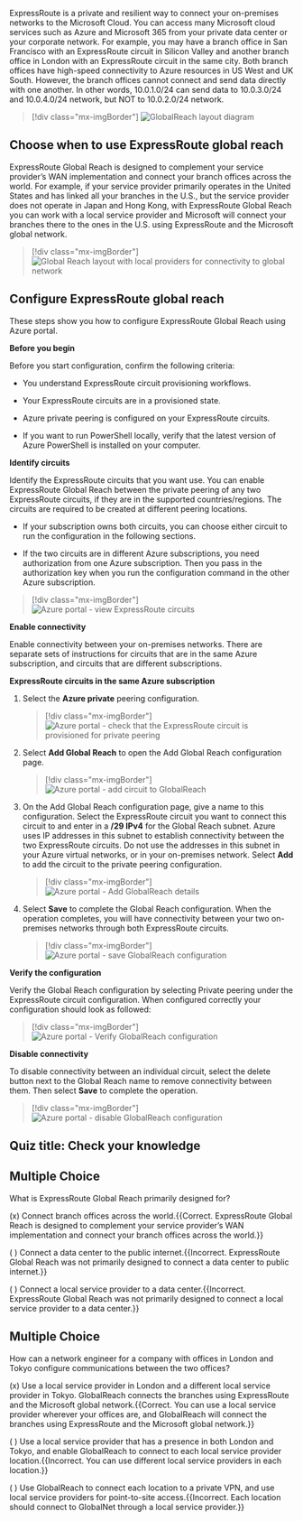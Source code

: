 
ExpressRoute is a private and resilient way to connect your on-premises networks to the Microsoft Cloud. You can access many Microsoft cloud services such as Azure and Microsoft 365 from your private data center or your corporate network. For example, you may have a branch office in San Francisco with an ExpressRoute circuit in Silicon Valley and another branch office in London with an ExpressRoute circuit in the same city. Both branch offices have high-speed connectivity to Azure resources in US West and UK South. However, the branch offices cannot connect and send data directly with one another. In other words, 10.0.1.0/24 can send data to 10.0.3.0/24 and 10.0.4.0/24 network, but NOT to 10.0.2.0/24 network.

> [!div class="mx-imgBorder"]
> ![GlobalReach layout diagram](../media/globalreach.png)

## Choose when to use ExpressRoute global reach

ExpressRoute Global Reach is designed to complement your service provider’s WAN implementation and connect your branch offices across the world. For example, if your service provider primarily operates in the United States and has linked all your branches in the U.S., but the service provider does not operate in Japan and Hong Kong, with ExpressRoute Global Reach you can work with a local service provider and Microsoft will connect your branches there to the ones in the U.S. using ExpressRoute and the Microsoft global network.

> [!div class="mx-imgBorder"]
> ![Global Reach layout with local providers for connectivity to global network](../media/global-reach-usecase.png)



## Configure ExpressRoute global reach

These steps show you how to configure ExpressRoute Global Reach using Azure portal. 

**Before you begin**

Before you start configuration, confirm the following criteria:

- You understand ExpressRoute circuit provisioning workflows.

- Your ExpressRoute circuits are in a provisioned state.

- Azure private peering is configured on your ExpressRoute circuits.

- If you want to run PowerShell locally, verify that the latest version of Azure PowerShell is installed on your computer.

**Identify circuits**

Identify the ExpressRoute circuits that you want use. You can enable ExpressRoute Global Reach between the private peering of any two ExpressRoute circuits, if they are in the supported countries/regions. The circuits are required to be created at different peering locations.

- If your subscription owns both circuits, you can choose either circuit to run the configuration in the following sections.

- If the two circuits are in different Azure subscriptions, you need authorization from one Azure subscription. Then you pass in the authorization key when you run the configuration command in the other Azure subscription.

> [!div class="mx-imgBorder"]
> ![Azure portal - view ExpressRoute circuits](../media/expressroute-circuit-global-reach-list.png)

**Enable connectivity**

Enable connectivity between your on-premises networks. There are separate sets of instructions for circuits that are in the same Azure subscription, and circuits that are different subscriptions.

**ExpressRoute circuits in the same Azure subscription**

1. Select the **Azure private** peering configuration.

    > [!div class="mx-imgBorder"]
    > ![Azure portal - check that the ExpressRoute circuit is provisioned for private peering](../media/expressroute-circuit-private-peering.png)

2. Select **Add Global Reach** to open the Add Global Reach configuration page.

    > [!div class="mx-imgBorder"]
    > ![Azure portal - add circuit to GlobalReach](../media/private-peering-enable-global-reach.png)

3. On the Add Global Reach configuration page, give a name to this configuration. Select the ExpressRoute circuit you want to connect this circuit to and enter in a **/29 IPv4** for the Global Reach subnet. Azure uses IP addresses in this subnet to establish connectivity between the two ExpressRoute circuits. Do not use the addresses in this subnet in your Azure virtual networks, or in your on-premises network. Select **Add** to add the circuit to the private peering configuration.

    > [!div class="mx-imgBorder"]
    > ![Azure portal - Add GlobalReach details](../media/add-global-reach-configuration.png)

4. Select **Save** to complete the Global Reach configuration. When the operation completes, you will have connectivity between your two on-premises networks through both ExpressRoute circuits.

    > [!div class="mx-imgBorder"]
    > ![Azure portal - save GlobalReach configuration](../media/save-private-peering-configuration.png)

**Verify the configuration**

Verify the Global Reach configuration by selecting Private peering under the ExpressRoute circuit configuration. When configured correctly your configuration should look as followed:

> [!div class="mx-imgBorder"]
> ![Azure portal - Verify GlobalReach configuration](../media/verify-global-reach-configuration.png)


**Disable connectivity**

To disable connectivity between an individual circuit, select the delete button next to the Global Reach name to remove connectivity between them. Then select **Save** to complete the operation.

> [!div class="mx-imgBorder"]
> ![Azure portal - disable GlobalReach configuration](../media/disable-global-reach-configuration.png)



## Quiz title: Check your knowledge 



## Multiple Choice 

What is ExpressRoute Global Reach primarily designed for?

(x) Connect branch offices across the world.{{Correct. ExpressRoute Global Reach is designed to complement your service provider’s WAN implementation and connect your branch offices across the world.}} 

( ) Connect a data center to the public internet.{{Incorrect. ExpressRoute Global Reach was not primarily designed to connect a data center to public internet.}} 

( ) Connect a local service provider to a data center.{{Incorrect. ExpressRoute Global Reach was not primarily designed to connect a local service provider to a data center.}}

 

## Multiple Choice 

How can a network engineer for a company with offices in London and Tokyo configure communications between the two offices?

(x) Use a local service provider in London and a different local service provider in Tokyo. GlobalReach connects the branches using ExpressRoute and the Microsoft global network.{{Correct. You can use a local service provider wherever your offices are, and GlobalReach will connect the branches using ExpressRoute and the Microsoft global network.}} 

( ) Use a local service provider that has a presence in both London and Tokyo, and enable GlobalReach to connect to each local service provider location.{{Incorrect. You can use different local service providers in each location.}} 

( ) Use GlobalReach to connect each location to a private VPN, and use local service providers for point-to-site access.{{Incorrect. Each location should connect to GlobalNet through a local service provider.}}

